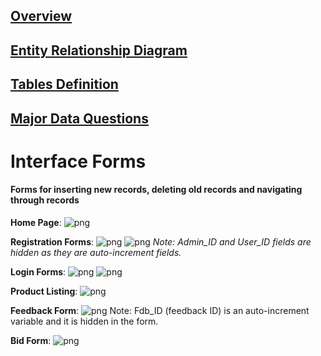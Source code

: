## [Overview](../README.md)

## [Entity Relationship Diagram](../Entity_Database/Entity_Relationship.md)

## [Tables Definition](../Table_Definitions.md)

## [Major Data Questions](../Data_Questions.md)

# Interface Forms

#### Forms for inserting new records, deleting old records and navigating through records

**Home Page**: 
![png](../Home%20Page.png)

**Registration Forms**: 
![png](../Registration%20forms.png)
![png](../Registration%20forms%201.png)
*Note: Admin_ID and User_ID fields are hidden as they are auto-increment fields.*

**Login Forms**: 
![png](../Login%20forms.png)
![png](../login%20forms%201.png)

**Product Listing**: 
![png](../product%20listing.png)

**Feedback Form**:
![png](../feedback.png)
Note: Fdb_ID (feedback ID) is an auto-increment variable and it is hidden in the form. 

**Bid Form**:
![png](../bid.png)


 
 
